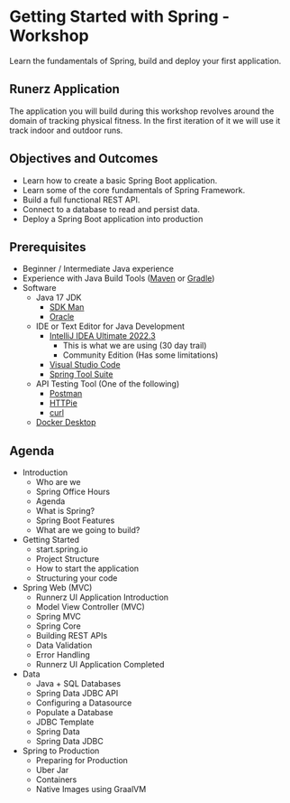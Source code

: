 # Getting Started with Spring - Workshop

Learn the fundamentals of Spring, build and deploy your first application.

## Runerz Application

The application you will build during this workshop revolves around the domain of tracking physical fitness. In the first iteration of it we will use it track indoor and outdoor runs.

## Objectives and Outcomes

- Learn how to create a basic Spring Boot application.
- Learn some of the core fundamentals of Spring Framework.
- Build a full functional REST API.
- Connect to a database to read and persist data.
- Deploy a Spring Boot application into production

## Prerequisites

- Beginner / Intermediate Java experience
- Experience with Java Build Tools ([Maven](https://maven.apache.org/) or [Gradle](https://gradle.org/))
- Software
  - Java 17 JDK
    - [SDK Man](https://sdkman.io/)
    - [Oracle](https://www.oracle.com/java/technologies/javase/jdk17-archive-downloads.html)
  - IDE or Text Editor for Java Development
    - [IntelliJ IDEA Ultimate 2022.3](https://www.jetbrains.com/idea/download/)
      - This is what we are using (30 day trail)
      - Community Edition (Has some limitations)
    - [Visual Studio Code](https://code.visualstudio.com/)
    - [Spring Tool Suite](https://spring.io/tools)
  - API Testing Tool (One of the following)
    - [Postman](https://www.postman.com/product/rest-client/)
    - [HTTPie](https://httpie.io/)
    - [curl](https://curl.se/)
  - [Docker Desktop](https://www.docker.com/products/docker-desktop/)

## Agenda

- Introduction
  - Who are we
  - Spring Office Hours
  - Agenda
  - What is Spring?
  - Spring Boot Features
  - What are we going to build?
- Getting Started
  - start.spring.io
  - Project Structure
  - How to start the application
  - Structuring your code
- Spring Web (MVC)
  - Runnerz UI Application Introduction
  - Model View Controller (MVC)
  - Spring MVC
  - Spring Core
  - Building REST APIs
  - Data Validation
  - Error Handling
  - Runnerz UI Application Completed
- Data
  - Java + SQL Databases
  - Spring Data JDBC API
  - Configuring a Datasource
  - Populate a Database
  - JDBC Template
  - Spring Data
  - Spring Data JDBC
- Spring to Production
  - Preparing for Production
  - Uber Jar
  - Containers
  - Native Images using GraalVM
